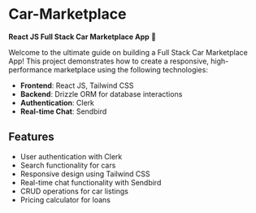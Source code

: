 # Car-Marketplace

**React JS Full Stack Car Marketplace App** 🚗 

Welcome to the ultimate guide on building a Full Stack Car Marketplace App! This project demonstrates how to create a responsive, high-performance marketplace using the following technologies:

- **Frontend**: React JS, Tailwind CSS
- **Backend**: Drizzle ORM for database interactions
- **Authentication**: Clerk
- **Real-time Chat**: Sendbird

## Features

- User authentication with Clerk
- Search functionality for cars
- Responsive design using Tailwind CSS
- Real-time chat functionality with Sendbird
- CRUD operations for car listings
- Pricing calculator for loans
